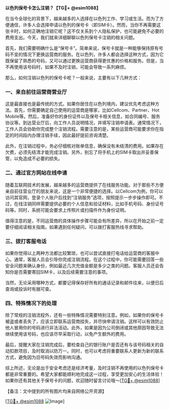 **以色列保号卡怎么注销？【TG💪+ @esim1088】**

在当今全球化的背景下，越来越多的人选择在以色列工作、学习或生活。而为了方便通信，许多人会选择申请以色列的保号卡（即SIM卡）。然而，当你不再需要这张卡时，如何正确地注销它呢？这不仅关系到个人隐私保护，也可能避免不必要的费用支出。今天，我们就来详细聊聊以色列保号卡注销的相关问题。

首先，我们需要明确什么是“保号卡”。简单来说，保号卡就是一种能够保持原有号码不变的情况下更换运营商的服务。在以色列，许多人都会选择这种方式，因为它既保留了熟悉的号码，又可以通过更换运营商获得更优惠的价格和服务。但是，当不再使用该号码时，如果不及时注销，可能会导致一系列麻烦。

那么，如何注销以色列的保号卡呢？一般来说，主要有以下几种方式：

### 一、亲自前往运营商营业厅

这是最直接也是最传统的方式。如果你居住在以色列境内，建议优先考虑这种方法。首先，你需要确定自己使用的运营商是哪家，比如Cellcom、Partner、Hot Mobile等。然后，准备好你的身份证件以及保号卡相关信息，如合同编号、服务协议等。到达营业厅后，向工作人员说明情况，并填写注销申请表。通常情况下，工作人员会协助你完成整个注销流程。需要注意的是，某些运营商可能要求你在指定的时间段内办理注销手续，因此最好提前咨询清楚。

此外，在注销过程中，务必仔细核对账单信息，确保没有未结清的费用。如果存在欠费，必须先结清才能完成注销。另外，别忘了将手机上的SIM卡取出并妥善保管，以免造成不必要的损失。

### 二、通过官方网站在线申请

随着互联网技术的发展，越来越多的运营商提供了在线服务功能。对于那些不方便亲自前往营业厅的朋友来说，这是一个非常便捷的选择。以Cellcom为例，你可以访问其官网，登录个人账户后找到“注销服务”选项，按照提示一步步操作即可。不过，在线注销同样需要提供必要的个人信息和验证材料，比如手机号码、身份证号码等。同时，系统可能会要求上传照片或扫描件作为身份证明。

值得注意的是，不同运营商的具体操作步骤可能会有所差异，所以在开始之前一定要仔细阅读相关指南。如果遇到任何疑问，可以拨打客服热线寻求帮助。

### 三、拨打客服电话

如果你觉得以上两种方法都比较繁琐，也可以尝试直接打电话给运营商的客服中心。通常，客服人员会引导你完成注销流程。在这个过程中，你可能需要回答一些安全问题来确认身份，例如最近几次充值金额是多少之类的问题。客服人员还会告知你是否需要寄回SIM卡，以及后续需要注意的事项。

当然，无论采用哪种方式，都要记得保存好所有的通话记录和邮件往来，以便日后查询或投诉时有据可查。

### 四、特殊情况下的处理

除了常规的注销流程外，还有一些特殊情况需要特别注意。例如，如果你的保号卡被盗或者丢失了，应该立即联系运营商挂失，并尽快申请注销。这样可以有效防止他人冒用你的号码进行非法活动。此外，如果是因为公司倒闭或其他原因导致无法继续使用该号码，也应该尽早采取行动，以免产生额外的费用。

最后，提醒大家在注销完成后，要检查自己的银行账户是否还有与该号码相关的自动扣款项目，及时取消以防万一。同时，也可以考虑将重要联系人更新为新的联系方式，避免因为旧号码失效而影响沟通。

综上所述，无论是出于安全考虑还是经济考量，及时注销不再使用的以色列保号卡都是非常重要的。希望大家都能顺利地完成这一过程，享受更加安心的生活体验！如果你还有其他关于保号卡的问题，欢迎随时留言讨论哦～[[TG💪+ @esim1088](https://t.me/s/esim1088)]

【备注：文中提到的所有图片均来自网络公开资源】

[[TG💪+ @esim1088](https://t.me/s/esim1088) ![Image](https://i.postimg.cc/4NQfJmqS/Snipaste-2025-05-13-00-14-12.png)]